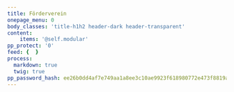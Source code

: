 ```yaml
---
title: Förderverein
onepage_menu: 0
body_classes: 'title-h1h2 header-dark header-transparent'
content:
    items: '@self.modular'
pp_protect: '0'
feed: {  }
process:
  markdown: true
  twig: true
pp_password_hash: ee26b0dd4af7e749aa1a8ee3c10ae9923f618980772e473f8819a5d4940e0db27ac185f8a0e1d5f84f88bc887fd67b143732c304cc5fa9ad8e6f57f50028a8ff
---
```


